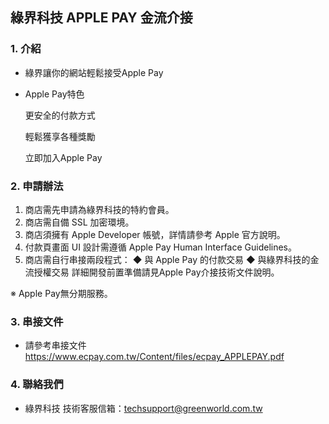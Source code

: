 ## 綠界科技 APPLE PAY 金流介接 

### 1. 介紹

* 綠界讓你的網站輕鬆接受Apple Pay

* Apple Pay特色
  
  更安全的付款方式
  
  輕鬆獲享各種獎勵
                        
  立即加入Apple Pay


### 2. 申請辦法

1. 商店需先申請為綠界科技的特約會員。
2. 商店需自備 SSL 加密環境。
3. 商店須擁有 Apple Developer 帳號，詳情請參考 Apple 官方說明。
4. 付款頁畫面 UI 設計需遵循 Apple Pay Human Interface Guidelines。
5. 商店需自行串接兩段程式：
    ◆ 與 Apple Pay 的付款交易
    ◆ 與綠界科技的金流授權交易
    詳細開發前置準備請見Apple Pay介接技術文件說明。

※ Apple Pay無分期服務。

### 3. 串接文件

* 請參考串接文件 https://www.ecpay.com.tw/Content/files/ecpay_APPLEPAY.pdf

### 4. 聯絡我們

* 綠界科技 技術客服信箱：techsupport@greenworld.com.tw


